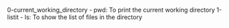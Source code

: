 0-current_working_directory - pwd: To print the current working directory
1-listit - ls: To show the list of files in the directory
